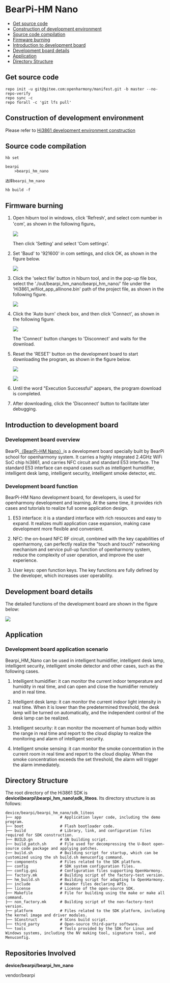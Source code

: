 # BearPi-HM Nano<a name="ZH-CN_TOPIC_0000001130176841"></a>

-   [Get source code](#section11660541590)
-   [Construction of development environment](#section11660541591)
-   [Source code compilation](#section11660541592)
-   [Firmware burning](#section11660541593)
-   [Introduction to development board](#section11660541593)
-   [Development board details](#section12212842173518)
-   [Application](#section1464106163819)
-   [Directory Structure](#section1464106163817)

## Get source code<a name="section11660541590"></a>
```
repo init -u git@gitee.com:openharmony/manifest.git -b master --no-repo-verify
repo sync -c
repo forall -c 'git lfs pull'
```
## Construction of development environment<a name="section11660541591"></a>
Please refer to [Hi3861 development environment construction](https://gitee.com/openharmony/docs/blob/master/en/device-dev/quick-start/quickstart-lite-steps-hi3861-setting.md)

## Source code compilation<a name="section11660541592"></a>
```
hb set

bearpi
    >bearpi_hm_nano

选择bearpi_hm_nano

hb build -f
```
## Firmware burning<a name="section11660541593"></a>
1. Open hiburn tool in windows, click 'Refresh', and select com number in 'com', as shown in the following figure。

    ![](docs/quick-start/figures/HiBurn_Main_interface.png)

    Then click 'Setting' and select 'Com settings'.

2. Set 'Baud' to '921600' in com settings, and click OK, as shown in the figure below.   

    ![](docs/quick-start/figures/HiBurn_Comsettings.png)

3. Click the 'select file' button in hiburn tool, and in the pop-up file box, select the './out/bearpi_hm_nano/bearpi_hm_nano/' file under the 'Hi3861_wifiiot_app_allinone.bin' path of the project file, as shown in the following figure.

    ![](docs/quick-start/figures/HiBurn_Open_file.png)

4. Click the 'Auto burn' check box, and then click 'Connect', as shown in the following figure.

    ![](docs/quick-start/figures/HiBurn_Ready_to_download.png)

    The 'Connect' button changes to 'Disconnect' and waits for the download.

5. Reset the 'RESET' button on the development board to start downloading the program, as shown in the figure below.

    ![](docs/quick-start/figures/Reset_development_board.png)

    ![](docs/quick-start/figures/Hiburn_Downloading.png)

    
6. Until the word "Execution Successful" appears, the program download is completed.

7. After downloading, click the 'Disconnect' button to facilitate later debugging.
## Introduction to development board<a name="section11660541593"></a>

### Development board overview

BearPi[（BearPi-HM Nano）](https://item.taobao.com/item.htm?id=633296694816)is a development board specially built by BearPi school for openharmony system. It carries a highly integrated 2.4GHz WiFi SoC chip hi3861, and carries NFC circuit and standard E53 interface. The standard E53 interface can expand cases such as intelligent humidifier, intelligent desk lamp, intelligent security, intelligent smoke detector, etc.

### Development board function
BearPi-HM Nano development board, for developers, is used for openharmony development and learning. At the same time, it provides rich cases and tutorials to realize full scene application design.

1. E53 interface: it is a standard interface with rich resources and easy to expand. It realizes multi application case expansion, making case development more flexible and convenient.

2. NFC: the on-board NFC RF circuit, combined with the key capabilities of openharmony, can perfectly realize the "touch and touch" networking mechanism and service pull-up function of openharmony system, reduce the complexity of user operation, and improve the user experience.

3. User keys: open function keys. The key functions are fully defined by the developer, which increases user operability.

## Development board details<a name="section12212842173518"></a>
The detailed functions of the development board are shown in the figure below:

![](figures/BearPi-HM_NanoBoardDetail.png)

## Application<a name="section1464106163819"></a>

### Development board application scenario

Bearpi_HM_Nano can be used in intelligent humidifier, intelligent desk lamp, intelligent security, intelligent smoke detector and other cases, such as the following cases.

1. Intelligent humidifier: it can monitor the current indoor temperature and humidity in real time, and can open and close the humidifier remotely and in real time.

2. Intelligent desk lamp: it can monitor the current indoor light intensity in real time. When it is lower than the predetermined threshold, the desk lamp will be turned on automatically, and the independent control of the desk lamp can be realized.

3. Intelligent security: it can monitor the movement of human body within the range in real time and report to the cloud display to realize the monitoring and alarm of intelligent security.

4. Intelligent smoke sensing: it can monitor the smoke concentration in the current room in real time and report to the cloud display. When the smoke concentration exceeds the set threshold, the alarm will trigger the alarm immediately.

## Directory Structure<a name="section1464106163817"></a>

The root directory of the Hi3861 SDK is  **device\\bearpi\\bearpi\_hm\_nano\\sdk\_liteos**. Its directory structure is as follows:

```
device/bearpi/bearpi_hm_nano/sdk_liteos
├── app                 # Application layer code, including the demo program.
├── boot                # Flash bootloader code.
├── build               # Library, link, and configuration files required for SDK construction.
├── BUILD.gn            # GN building script.
├── build_patch.sh      # File used for decompressing the U-Boot open-source code package and applying patches.
├── build.sh            # Building script for startup, which can be customized using the sh build.sh menuconfig command.
├── components          # Files related to the SDK platform.
├── config              # SDK system configuration files.
├── config.gni          # Configuration files supporting OpenHarmony.
├── factory.mk          # Building script of the factory-test version.
├── hm_build.sh         # Building script for adapting to OpenHarmony.
├── include             # Header files declaring APIs.
├── license             # License of the open-source SDK.
├── Makefile            # File for building using the make or make all command.
├── non_factory.mk      # Building script of the non-factory-test version.
├── platform            # Files related to the SDK platform, including the kernel image and driver modules.
├── SConstruct          # SCons build script.
├── third_party         # Open-source third-party software.
└── tools               # Tools provided by the SDK for Linux and Windows systems, including the NV making tool, signature tool, and Menuconfig.
```



## Repositories Involved<a name="section1371113476307"></a>

**device/bearpi/bearpi_hm_nano**

vendor/bearpi

